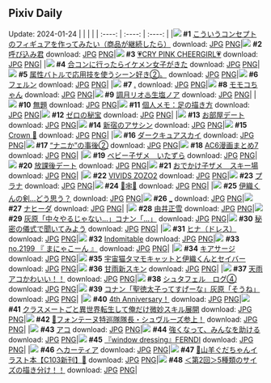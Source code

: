 ## Pixiv Daily
Update: 2024-01-24
|      |      |      |
| :----: | :----: | :----: |
|![](https://pixiv.microyu.workers.dev/c/240x480/img-master/img/2024/01/22/00/01/07/115372940_p0_master1200.jpg) **#1** [こういうコンセプトのフィギュアを作ってみたい（商品が継続したら）](https://www.pixiv.net/artworks/115372940) download: [JPG](https://pixiv.microyu.workers.dev/img-original/img/2024/01/22/00/01/07/115372940_p0.jpg) [PNG](https://pixiv.microyu.workers.dev/img-original/img/2024/01/22/00/01/07/115372940_p0.png)|![](https://pixiv.microyu.workers.dev/c/240x480/img-master/img/2024/01/23/00/00/51/115400620_p0_master1200.jpg) **#2** [呼び込み君](https://www.pixiv.net/artworks/115400620) download: [JPG](https://pixiv.microyu.workers.dev/img-original/img/2024/01/23/00/00/51/115400620_p0.jpg) [PNG](https://pixiv.microyu.workers.dev/img-original/img/2024/01/23/00/00/51/115400620_p0.png)|![](https://pixiv.microyu.workers.dev/c/240x480/img-master/img/2024/01/22/00/25/02/115372982_p0_master1200.jpg) **#3** [💗CRY PINK CHEERGIRL💗](https://www.pixiv.net/artworks/115372982) download: [JPG](https://pixiv.microyu.workers.dev/img-original/img/2024/01/22/00/25/02/115372982_p0.jpg) [PNG](https://pixiv.microyu.workers.dev/img-original/img/2024/01/22/00/25/02/115372982_p0.png)|
|![](https://pixiv.microyu.workers.dev/c/240x480/img-master/img/2024/01/22/21/34/43/115395780_p0_master1200.jpg) **#4** [合コンに行ったらイケメン女子がきた](https://www.pixiv.net/artworks/115395780) download: [JPG](https://pixiv.microyu.workers.dev/img-original/img/2024/01/22/21/34/43/115395780_p0.jpg) [PNG](https://pixiv.microyu.workers.dev/img-original/img/2024/01/22/21/34/43/115395780_p0.png)|![](https://pixiv.microyu.workers.dev/c/240x480/img-master/img/2024/01/22/11/32/13/115383454_p0_master1200.jpg) **#5** [属性バトルで応用技を使うシーン好き②。](https://www.pixiv.net/artworks/115383454) download: [JPG](https://pixiv.microyu.workers.dev/img-original/img/2024/01/22/11/32/13/115383454_p0.jpg) [PNG](https://pixiv.microyu.workers.dev/img-original/img/2024/01/22/11/32/13/115383454_p0.png)|![](https://pixiv.microyu.workers.dev/c/240x480/img-master/img/2024/01/23/17/28/59/115415967_p0_master1200.jpg) **#6** [フェルン](https://www.pixiv.net/artworks/115415967) download: [JPG](https://pixiv.microyu.workers.dev/img-original/img/2024/01/23/17/28/59/115415967_p0.jpg) [PNG](https://pixiv.microyu.workers.dev/img-original/img/2024/01/23/17/28/59/115415967_p0.png)|
|![](https://pixiv.microyu.workers.dev/c/240x480/img-master/img/2024/01/22/00/42/07/115374599_p0_master1200.jpg) **#7** [.](https://www.pixiv.net/artworks/115374599) download: [JPG](https://pixiv.microyu.workers.dev/img-original/img/2024/01/22/00/42/07/115374599_p0.jpg) [PNG](https://pixiv.microyu.workers.dev/img-original/img/2024/01/22/00/42/07/115374599_p0.png)|![](https://pixiv.microyu.workers.dev/c/240x480/img-master/img/2024/01/22/00/01/13/115372957_p0_master1200.jpg) **#8** [モモコちゃん](https://www.pixiv.net/artworks/115372957) download: [JPG](https://pixiv.microyu.workers.dev/img-original/img/2024/01/22/00/01/13/115372957_p0.jpg) [PNG](https://pixiv.microyu.workers.dev/img-original/img/2024/01/22/00/01/13/115372957_p0.png)|![](https://pixiv.microyu.workers.dev/c/240x480/img-master/img/2024/01/22/00/04/46/115373265_p0_master1200.jpg) **#9** [調月リオ♨生塩ノア](https://www.pixiv.net/artworks/115373265) download: [JPG](https://pixiv.microyu.workers.dev/img-original/img/2024/01/22/00/04/46/115373265_p0.jpg) [PNG](https://pixiv.microyu.workers.dev/img-original/img/2024/01/22/00/04/46/115373265_p0.png)|
|![](https://pixiv.microyu.workers.dev/c/240x480/img-master/img/2024/01/23/08/55/59/115408772_p0_master1200.jpg) **#10** [無題](https://www.pixiv.net/artworks/115408772) download: [JPG](https://pixiv.microyu.workers.dev/img-original/img/2024/01/23/08/55/59/115408772_p0.jpg) [PNG](https://pixiv.microyu.workers.dev/img-original/img/2024/01/23/08/55/59/115408772_p0.png)|![](https://pixiv.microyu.workers.dev/c/240x480/img-master/img/2024/01/23/06/00/06/115406790_p0_master1200.jpg) **#11** [個人メモ：足の描き方](https://www.pixiv.net/artworks/115406790) download: [JPG](https://pixiv.microyu.workers.dev/img-original/img/2024/01/23/06/00/06/115406790_p0.jpg) [PNG](https://pixiv.microyu.workers.dev/img-original/img/2024/01/23/06/00/06/115406790_p0.png)|![](https://pixiv.microyu.workers.dev/c/240x480/img-master/img/2024/01/23/12/19/02/115411264_p0_master1200.jpg) **#12** [ゼロの秘宝](https://www.pixiv.net/artworks/115411264) download: [JPG](https://pixiv.microyu.workers.dev/img-original/img/2024/01/23/12/19/02/115411264_p0.jpg) [PNG](https://pixiv.microyu.workers.dev/img-original/img/2024/01/23/12/19/02/115411264_p0.png)|
|![](https://pixiv.microyu.workers.dev/c/240x480/img-master/img/2024/01/22/19/37/55/115392320_p0_master1200.jpg) **#13** [お部屋デート](https://www.pixiv.net/artworks/115392320) download: [JPG](https://pixiv.microyu.workers.dev/img-original/img/2024/01/22/19/37/55/115392320_p0.jpg) [PNG](https://pixiv.microyu.workers.dev/img-original/img/2024/01/22/19/37/55/115392320_p0.png)|![](https://pixiv.microyu.workers.dev/c/240x480/img-master/img/2024/01/22/00/24/15/115374004_p0_master1200.jpg) **#14** [新宿のアサシン](https://www.pixiv.net/artworks/115374004) download: [JPG](https://pixiv.microyu.workers.dev/img-original/img/2024/01/22/00/24/15/115374004_p0.jpg) [PNG](https://pixiv.microyu.workers.dev/img-original/img/2024/01/22/00/24/15/115374004_p0.png)|![](https://pixiv.microyu.workers.dev/c/240x480/img-master/img/2024/01/22/00/00/21/115372822_p0_master1200.jpg) **#15** [Crown 💠](https://www.pixiv.net/artworks/115372822) download: [JPG](https://pixiv.microyu.workers.dev/img-original/img/2024/01/22/00/00/21/115372822_p0.jpg) [PNG](https://pixiv.microyu.workers.dev/img-original/img/2024/01/22/00/00/21/115372822_p0.png)|
|![](https://pixiv.microyu.workers.dev/c/240x480/img-master/img/2024/01/22/19/00/01/115391350_p0_master1200.jpg) **#16** [ダークキュアスカイ](https://www.pixiv.net/artworks/115391350) download: [JPG](https://pixiv.microyu.workers.dev/img-original/img/2024/01/22/19/00/01/115391350_p0.jpg) [PNG](https://pixiv.microyu.workers.dev/img-original/img/2024/01/22/19/00/01/115391350_p0.png)|![](https://pixiv.microyu.workers.dev/c/240x480/img-master/img/2024/01/22/17/20/47/115389109_p0_master1200.jpg) **#17** [“ナニか”の事後②](https://www.pixiv.net/artworks/115389109) download: [JPG](https://pixiv.microyu.workers.dev/img-original/img/2024/01/22/17/20/47/115389109_p0.jpg) [PNG](https://pixiv.microyu.workers.dev/img-original/img/2024/01/22/17/20/47/115389109_p0.png)|![](https://pixiv.microyu.workers.dev/c/240x480/img-master/img/2024/01/22/21/25/09/115395494_p0_master1200.jpg) **#18** [AC6漫画まとめ7](https://www.pixiv.net/artworks/115395494) download: [JPG](https://pixiv.microyu.workers.dev/img-original/img/2024/01/22/21/25/09/115395494_p0.jpg) [PNG](https://pixiv.microyu.workers.dev/img-original/img/2024/01/22/21/25/09/115395494_p0.png)|
|![](https://pixiv.microyu.workers.dev/c/240x480/img-master/img/2024/01/23/02/08/39/115404049_p0_master1200.jpg) **#19** [ベビー子ザメ　いたずら](https://www.pixiv.net/artworks/115404049) download: [JPG](https://pixiv.microyu.workers.dev/img-original/img/2024/01/23/02/08/39/115404049_p0.jpg) [PNG](https://pixiv.microyu.workers.dev/img-original/img/2024/01/23/02/08/39/115404049_p0.png)|![](https://pixiv.microyu.workers.dev/c/240x480/img-master/img/2024/01/23/00/00/40/115400583_p0_master1200.jpg) **#20** [放課後デート](https://www.pixiv.net/artworks/115400583) download: [JPG](https://pixiv.microyu.workers.dev/img-original/img/2024/01/23/00/00/40/115400583_p0.jpg) [PNG](https://pixiv.microyu.workers.dev/img-original/img/2024/01/23/00/00/40/115400583_p0.png)|![](https://pixiv.microyu.workers.dev/c/240x480/img-master/img/2024/01/23/02/06/53/115404021_p0_master1200.jpg) **#21** [おでかけ子ザメ　スキー場](https://www.pixiv.net/artworks/115404021) download: [JPG](https://pixiv.microyu.workers.dev/img-original/img/2024/01/23/02/06/53/115404021_p0.jpg) [PNG](https://pixiv.microyu.workers.dev/img-original/img/2024/01/23/02/06/53/115404021_p0.png)|
|![](https://pixiv.microyu.workers.dev/c/240x480/img-master/img/2024/01/22/15/58/29/115387578_p0_master1200.jpg) **#22** [VIVIDS ZOZO2](https://www.pixiv.net/artworks/115387578) download: [JPG](https://pixiv.microyu.workers.dev/img-original/img/2024/01/22/15/58/29/115387578_p0.jpg) [PNG](https://pixiv.microyu.workers.dev/img-original/img/2024/01/22/15/58/29/115387578_p0.png)|![](https://pixiv.microyu.workers.dev/c/240x480/img-master/img/2024/01/23/00/00/59/115400638_p0_master1200.jpg) **#23** [プラナ](https://www.pixiv.net/artworks/115400638) download: [JPG](https://pixiv.microyu.workers.dev/img-original/img/2024/01/23/00/00/59/115400638_p0.jpg) [PNG](https://pixiv.microyu.workers.dev/img-original/img/2024/01/23/00/00/59/115400638_p0.png)|![](https://pixiv.microyu.workers.dev/c/240x480/img-master/img/2024/01/22/11/50/38/115383752_p0_master1200.jpg) **#24** [🦋🕸🦋](https://www.pixiv.net/artworks/115383752) download: [JPG](https://pixiv.microyu.workers.dev/img-original/img/2024/01/22/11/50/38/115383752_p0.jpg) [PNG](https://pixiv.microyu.workers.dev/img-original/img/2024/01/22/11/50/38/115383752_p0.png)|
|![](https://pixiv.microyu.workers.dev/c/240x480/img-master/img/2024/01/22/22/15/53/115397111_p0_master1200.jpg) **#25** [伊織くんの剣…どう思う？](https://www.pixiv.net/artworks/115397111) download: [JPG](https://pixiv.microyu.workers.dev/img-original/img/2024/01/22/22/15/53/115397111_p0.jpg) [PNG](https://pixiv.microyu.workers.dev/img-original/img/2024/01/22/22/15/53/115397111_p0.png)|![](https://pixiv.microyu.workers.dev/c/240x480/img-master/img/2024/01/22/00/00/28/115372845_p0_master1200.jpg) **#26** [_](https://www.pixiv.net/artworks/115372845) download: [JPG](https://pixiv.microyu.workers.dev/img-original/img/2024/01/22/00/00/28/115372845_p0.jpg) [PNG](https://pixiv.microyu.workers.dev/img-original/img/2024/01/22/00/00/28/115372845_p0.png)|![](https://pixiv.microyu.workers.dev/c/240x480/img-master/img/2024/01/22/11/08/16/115383130_p0_master1200.jpg) **#27** [ナヒーダ](https://www.pixiv.net/artworks/115383130) download: [JPG](https://pixiv.microyu.workers.dev/img-original/img/2024/01/22/11/08/16/115383130_p0.jpg) [PNG](https://pixiv.microyu.workers.dev/img-original/img/2024/01/22/11/08/16/115383130_p0.png)|
|![](https://pixiv.microyu.workers.dev/c/240x480/img-master/img/2024/01/23/15/00/07/115413612_p0_master1200.jpg) **#28** [由井正雪](https://www.pixiv.net/artworks/115413612) download: [JPG](https://pixiv.microyu.workers.dev/img-original/img/2024/01/23/15/00/07/115413612_p0.jpg) [PNG](https://pixiv.microyu.workers.dev/img-original/img/2024/01/23/15/00/07/115413612_p0.png)|![](https://pixiv.microyu.workers.dev/c/240x480/img-master/img/2024/01/22/16/06/54/115387752_p0_master1200.jpg) **#29** [灰原「中々やるじゃない…」コナン「…」](https://www.pixiv.net/artworks/115387752) download: [JPG](https://pixiv.microyu.workers.dev/img-original/img/2024/01/22/16/06/54/115387752_p0.jpg) [PNG](https://pixiv.microyu.workers.dev/img-original/img/2024/01/22/16/06/54/115387752_p0.png)|![](https://pixiv.microyu.workers.dev/c/240x480/img-master/img/2024/01/22/00/02/21/115373092_p0_master1200.jpg) **#30** [秘密の儀式で聞いてみよう](https://www.pixiv.net/artworks/115373092) download: [JPG](https://pixiv.microyu.workers.dev/img-original/img/2024/01/22/00/02/21/115373092_p0.jpg) [PNG](https://pixiv.microyu.workers.dev/img-original/img/2024/01/22/00/02/21/115373092_p0.png)|
|![](https://pixiv.microyu.workers.dev/c/240x480/img-master/img/2024/01/22/18/25/27/115390557_p0_master1200.jpg) **#31** [ヒナ（ドレス）](https://www.pixiv.net/artworks/115390557) download: [JPG](https://pixiv.microyu.workers.dev/img-original/img/2024/01/22/18/25/27/115390557_p0.jpg) [PNG](https://pixiv.microyu.workers.dev/img-original/img/2024/01/22/18/25/27/115390557_p0.png)|![](https://pixiv.microyu.workers.dev/c/240x480/img-master/img/2024/01/22/14/45/22/115386543_p0_master1200.jpg) **#32** [Indomitable](https://www.pixiv.net/artworks/115386543) download: [JPG](https://pixiv.microyu.workers.dev/img-original/img/2024/01/22/14/45/22/115386543_p0.jpg) [PNG](https://pixiv.microyu.workers.dev/img-original/img/2024/01/22/14/45/22/115386543_p0.png)|![](https://pixiv.microyu.workers.dev/c/240x480/img-master/img/2024/01/23/11/57/48/115410858_p0_master1200.jpg) **#33** [no.2199 『 まにゃこーん 』](https://www.pixiv.net/artworks/115410858) download: [JPG](https://pixiv.microyu.workers.dev/img-original/img/2024/01/23/11/57/48/115410858_p0.jpg) [PNG](https://pixiv.microyu.workers.dev/img-original/img/2024/01/23/11/57/48/115410858_p0.png)|
|![](https://pixiv.microyu.workers.dev/c/240x480/img-master/img/2024/01/22/00/02/24/115373094_p0_master1200.jpg) **#34** [キアサージ](https://www.pixiv.net/artworks/115373094) download: [JPG](https://pixiv.microyu.workers.dev/img-original/img/2024/01/22/00/02/24/115373094_p0.jpg) [PNG](https://pixiv.microyu.workers.dev/img-original/img/2024/01/22/00/02/24/115373094_p0.png)|![](https://pixiv.microyu.workers.dev/c/240x480/img-master/img/2024/01/22/15/35/52/115387249_p0_master1200.jpg) **#35** [宇宙猫タマモキャットと伊織くんとセイバー](https://www.pixiv.net/artworks/115387249) download: [JPG](https://pixiv.microyu.workers.dev/img-original/img/2024/01/22/15/35/52/115387249_p0.jpg) [PNG](https://pixiv.microyu.workers.dev/img-original/img/2024/01/22/15/35/52/115387249_p0.png)|![](https://pixiv.microyu.workers.dev/c/240x480/img-master/img/2024/01/22/00/00/34/115372857_p0_master1200.jpg) **#36** [甘雨新スキン](https://www.pixiv.net/artworks/115372857) download: [JPG](https://pixiv.microyu.workers.dev/img-original/img/2024/01/22/00/00/34/115372857_p0.jpg) [PNG](https://pixiv.microyu.workers.dev/img-original/img/2024/01/22/00/00/34/115372857_p0.png)|
|![](https://pixiv.microyu.workers.dev/c/240x480/img-master/img/2024/01/22/07/13/15/115380247_p0_master1200.jpg) **#37** [天雨アコかわいい！！](https://www.pixiv.net/artworks/115380247) download: [JPG](https://pixiv.microyu.workers.dev/img-original/img/2024/01/22/07/13/15/115380247_p0.jpg) [PNG](https://pixiv.microyu.workers.dev/img-original/img/2024/01/22/07/13/15/115380247_p0.png)|![](https://pixiv.microyu.workers.dev/c/240x480/img-master/img/2024/01/23/00/42/59/115402127_p0_master1200.jpg) **#38** [シュタフェル　ログ④](https://www.pixiv.net/artworks/115402127) download: [JPG](https://pixiv.microyu.workers.dev/img-original/img/2024/01/23/00/42/59/115402127_p0.jpg) [PNG](https://pixiv.microyu.workers.dev/img-original/img/2024/01/23/00/42/59/115402127_p0.png)|![](https://pixiv.microyu.workers.dev/c/240x480/img-master/img/2024/01/23/12/00/27/115410965_p0_master1200.jpg) **#39** [コナン「聖徳太子ってすげーな」灰原「そうね」](https://www.pixiv.net/artworks/115410965) download: [JPG](https://pixiv.microyu.workers.dev/img-original/img/2024/01/23/12/00/27/115410965_p0.jpg) [PNG](https://pixiv.microyu.workers.dev/img-original/img/2024/01/23/12/00/27/115410965_p0.png)|
|![](https://pixiv.microyu.workers.dev/c/240x480/img-master/img/2024/01/22/22/40/18/115397887_p0_master1200.jpg) **#40** [4th Anniversary！](https://www.pixiv.net/artworks/115397887) download: [JPG](https://pixiv.microyu.workers.dev/img-original/img/2024/01/22/22/40/18/115397887_p0.jpg) [PNG](https://pixiv.microyu.workers.dev/img-original/img/2024/01/22/22/40/18/115397887_p0.png)|![](https://pixiv.microyu.workers.dev/c/240x480/img-master/img/2024/01/22/13/17/08/115385282_p0_master1200.jpg) **#41** [クラスメートごと異世界転生して俺だけ微妙スキル展開](https://www.pixiv.net/artworks/115385282) download: [JPG](https://pixiv.microyu.workers.dev/img-original/img/2024/01/22/13/17/08/115385282_p0.jpg) [PNG](https://pixiv.microyu.workers.dev/img-original/img/2024/01/22/13/17/08/115385282_p0.png)|![](https://pixiv.microyu.workers.dev/c/240x480/img-master/img/2024/01/22/00/02/02/115373065_p0_master1200.jpg) **#42** [🍟フォンテーヌ特巡隊隊長・シュヴルーズ参上！](https://www.pixiv.net/artworks/115373065) download: [JPG](https://pixiv.microyu.workers.dev/img-original/img/2024/01/22/00/02/02/115373065_p0.jpg) [PNG](https://pixiv.microyu.workers.dev/img-original/img/2024/01/22/00/02/02/115373065_p0.png)|
|![](https://pixiv.microyu.workers.dev/c/240x480/img-master/img/2024/01/22/22/30/38/115397561_p0_master1200.jpg) **#43** [アコ](https://www.pixiv.net/artworks/115397561) download: [JPG](https://pixiv.microyu.workers.dev/img-original/img/2024/01/22/22/30/38/115397561_p0.jpg) [PNG](https://pixiv.microyu.workers.dev/img-original/img/2024/01/22/22/30/38/115397561_p0.png)|![](https://pixiv.microyu.workers.dev/c/240x480/img-master/img/2024/01/22/07/53/59/115380701_p0_master1200.jpg) **#44** [強くなって、みんなを助ける](https://www.pixiv.net/artworks/115380701) download: [JPG](https://pixiv.microyu.workers.dev/img-original/img/2024/01/22/07/53/59/115380701_p0.jpg) [PNG](https://pixiv.microyu.workers.dev/img-original/img/2024/01/22/07/53/59/115380701_p0.png)|![](https://pixiv.microyu.workers.dev/c/240x480/img-master/img/2024/01/22/23/39/13/115393711_p0_master1200.jpg) **#45** [『window dressing』FERNDI](https://www.pixiv.net/artworks/115393711) download: [JPG](https://pixiv.microyu.workers.dev/img-original/img/2024/01/22/23/39/13/115393711_p0.jpg) [PNG](https://pixiv.microyu.workers.dev/img-original/img/2024/01/22/23/39/13/115393711_p0.png)|
|![](https://pixiv.microyu.workers.dev/c/240x480/img-master/img/2024/01/22/00/54/21/115374924_p0_master1200.jpg) **#46** [ヘカーティア](https://www.pixiv.net/artworks/115374924) download: [JPG](https://pixiv.microyu.workers.dev/img-original/img/2024/01/22/00/54/21/115374924_p0.jpg) [PNG](https://pixiv.microyu.workers.dev/img-original/img/2024/01/22/00/54/21/115374924_p0.png)|![](https://pixiv.microyu.workers.dev/c/240x480/img-master/img/2024/01/23/16/41/10/115415080_p0_master1200.jpg) **#47** [🐐山羊ぐだちゃんイラスト本【C103新刊】🐐](https://www.pixiv.net/artworks/115415080) download: [JPG](https://pixiv.microyu.workers.dev/img-original/img/2024/01/23/16/41/10/115415080_p0.jpg) [PNG](https://pixiv.microyu.workers.dev/img-original/img/2024/01/23/16/41/10/115415080_p0.png)|![](https://pixiv.microyu.workers.dev/c/240x480/img-master/img/2024/01/23/00/02/15/115400772_p0_master1200.jpg) **#48** [＜第2回＞5種類のサイズの描き分け！！](https://www.pixiv.net/artworks/115400772) download: [JPG](https://pixiv.microyu.workers.dev/img-original/img/2024/01/23/00/02/15/115400772_p0.jpg) [PNG](https://pixiv.microyu.workers.dev/img-original/img/2024/01/23/00/02/15/115400772_p0.png)|
